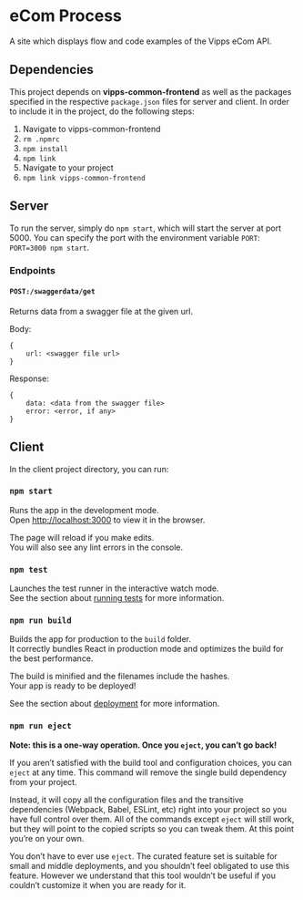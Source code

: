 # eCom Process

A site which displays flow and code examples of the Vipps eCom API.

## Dependencies 

This project depends on **vipps-common-frontend** as well as the packages specified in the respective `package.json` files for server and client. In order to include it in the project, do the following steps:

1. Navigate to vipps-common-frontend
2. `rm .npmrc`
3. `npm install`
4. `npm link`
5. Navigate to your project
6. `npm link vipps-common-frontend` 

## Server

To run the server, simply do `npm start`, which will start the server at port 5000. You can specify the port with the 
environment variable `PORT`: `PORT=3000 npm start`. 

### Endpoints

#### `POST:/swaggerdata/get`

Returns data from a swagger file at the given url.

Body:

```
{
    url: <swagger file url>
}
```

Response: 
```
{
    data: <data from the swagger file>
    error: <error, if any>
}
```


## Client

In the client project directory, you can run:

### `npm start`

Runs the app in the development mode.<br>
Open [http://localhost:3000](http://localhost:3000) to view it in the browser.

The page will reload if you make edits.<br>
You will also see any lint errors in the console.

### `npm test`

Launches the test runner in the interactive watch mode.<br>
See the section about [running tests](https://facebook.github.io/create-react-app/docs/running-tests) for more information.

### `npm run build`

Builds the app for production to the `build` folder.<br>
It correctly bundles React in production mode and optimizes the build for the best performance.

The build is minified and the filenames include the hashes.<br>
Your app is ready to be deployed!

See the section about [deployment](https://facebook.github.io/create-react-app/docs/deployment) for more information.

### `npm run eject`

**Note: this is a one-way operation. Once you `eject`, you can’t go back!**

If you aren’t satisfied with the build tool and configuration choices, you can `eject` at any time. This command will remove the single build dependency from your project.

Instead, it will copy all the configuration files and the transitive dependencies (Webpack, Babel, ESLint, etc) right into your project so you have full control over them. All of the commands except `eject` will still work, but they will point to the copied scripts so you can tweak them. At this point you’re on your own.

You don’t have to ever use `eject`. The curated feature set is suitable for small and middle deployments, and you shouldn’t feel obligated to use this feature. However we understand that this tool wouldn’t be useful if you couldn’t customize it when you are ready for it.
